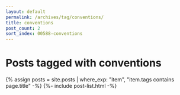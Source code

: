 ```yaml
---
layout: default
permalink: /archives/tag/conventions/
title: conventions
post_count: 2
sort_index: 00588-conventions
---
```

<h1 class="page-heading">Posts tagged with conventions</h1>
{% assign posts = site.posts | where_exp: "item", "item.tags contains page.title" -%}
{%- include post-list.html -%}
